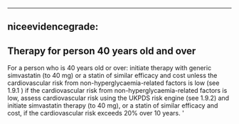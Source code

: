 
---
niceevidencegrade: 
---

## Therapy for person 40 years old and over
For a person who is 40 years old or over:
initiate therapy with generic simvastatin (to 40 mg) or a statin of similar efficacy and cost unless the cardiovascular risk from non-hyperglycaemia-related factors is low (see 1.9.1 ) if the cardiovascular risk from non-hyperglycaemia-related factors is low, assess cardiovascular risk using the UKPDS risk engine (see 1.9.2) and initiate simvastatin therapy (to 40 mg), or a statin of similar efficacy and cost, if the cardiovascular risk exceeds 20% over 10 years.
'

